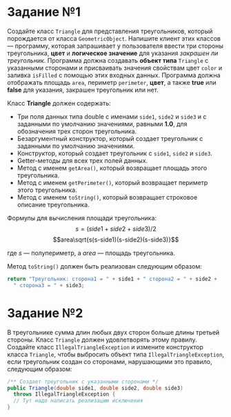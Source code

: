 # Задание №1

Создайте класс `Triangle` для представления треугольников, который порождается от класса `GeometricObject`.
Напишите клиент этих классов — программу, которая запрашивает у пользователя ввести три стороны треугольника, **цвет** и **логическое значение** для указания _закрашен ли треугольник_. Программа должна создавать **объект типа** `Triangle` с указанными сторонами и присваивать значения свойствам цвет `color` и заливка `isFilled` с помощью этих входных данных. Программа должна отображать площадь `area`, периметр `perimeter`, **цвет**, а также **true** или **false** для указания, закрашен треугольник или нет.

Класс **Triangle** должен содержать:
* Три поля данных типа double с именами `side1`, `side2` и `side3` и с заданными по умолчанию значениями, равными **1.0**, для обозначения трех сторон треугольника.
* Безаргументный конструктор, который создает треугольник с заданными по умолчанию значениями.
* Конструктор, который создает треугольник с `side1`, `side2` и `side3`.
* Getter-методы для всех трех полей данных.
* Метод с именем `getArea()`, который возвращает площадь этого треугольника.
* Метод с именем `getPerimeter()`, который возвращает периметр этого треугольника.
* Метод с именем `toString()`, который возвращает строковое описание треугольника.

Формулы для вычисления площади треугольника:
$$s = (side1 + side2 + side3)/2$$
$$area\sqrt{s(s-side1)(s-side2)(s-side3)}$$

где $s$ — полупериметр, а $area$ — площадь треугольника.

Метод `toString()` должен быть реализован следующим образом:
```JAVA
return "Треугольник: сторона1 = " + side1 + " сторона2 = " + side2 +
  " сторона3 = " + side3;
```

# Задание №2
В треугольнике сумма длин любых двух сторон больше длины третьей стороны.
Класс `Triangle` должен удовлетворять этому правилу.
Создайте класс `IllegalTriangleException` и измените конструктор класса `Triangle`, чтобы выбросить объект типа `IllegalTriangleException`, если треугольник создан со сторонами, нарушающими это правило, следующим образом:
```JAVA
/** Создает треугольник с указанными сторонами */
public Triangle(double side1, double side2, double side3)
  throws IllegalTriangleException {
  // Тут надо написать реализацию исключения
}
```

